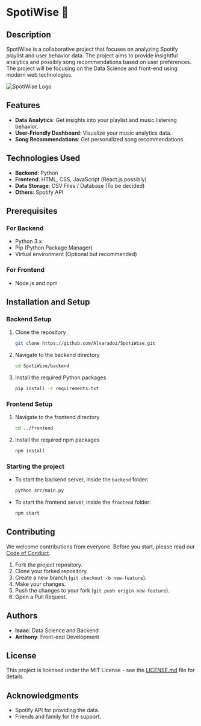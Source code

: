 # SpotiWise :musical_note:

## Description
SpotiWise is a collaborative project that focuses on analyzing Spotify playlist and user behavior data. The project aims to provide insightful analytics and possibly song recommendations based on user preferences. The project will be focusing on the Data Science and front-end using modern web technologies.

![SpotiWise Logo](./assets/logo.png) <!--- Project logo to include here -->

## Features
- **Data Analytics**: Get insights into your playlist and music listening behavior.
- **User-Friendly Dashboard**: Visualize your music analytics data.
- **Song Recommendations**: Get personalized song recommendations.

## Technologies Used
- **Backend**: Python
- **Frontend**: HTML, CSS, JavaScript (React.js possibly)
- **Data Storage**: CSV Files / Database (To be decided)
- **Others**: Spotify API

## Prerequisites
### For Backend
- Python 3.x
- Pip (Python Package Manager)
- Virtual environment (Optional but recommended)

### For Frontend
- Node.js and npm

## Installation and Setup

### Backend Setup
1. Clone the repository
    ```bash
    git clone https://github.com/Alvaradoi/SpotiWise.git
    ```
2. Navigate to the backend directory
    ```bash
    cd SpotiWise/backend
    ```
3. Install the required Python packages
    ```bash
    pip install -r requirements.txt
    ```

### Frontend Setup
1. Navigate to the frontend directory
    ```bash
    cd ../frontend
    ```
2. Install the required npm packages
    ```bash
    npm install
    ```

### Starting the project
- To start the backend server, inside the `backend` folder:
    ```bash
    python src/main.py
    ```
- To start the frontend server, inside the `frontend` folder:
    ```bash
    npm start
    ```

## Contributing
We welcome contributions from everyone. Before you start, please read our [Code of Conduct](CODE_OF_CONDUCT.md). 

1. Fork the project repository.
2. Clone your forked repository.
3. Create a new branch (`git checkout -b new-feature`).
4. Make your changes.
5. Push the changes to your fork (`git push origin new-feature`).
6. Open a Pull Request.

## Authors
- **Isaac**: Data Science and Backend
- **Anthony**: Front-end Development

## License
This project is licensed under the MIT License - see the [LICENSE.md](./LICENSE.md) file for details.

## Acknowledgments
- Spotify API for providing the data.
- Friends and family for the support.

